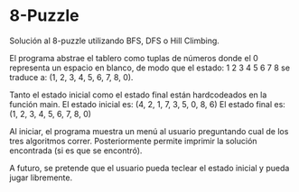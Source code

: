 # 8-Puzzle
Solución al 8-puzzle utilizando BFS, DFS o Hill Climbing.

El programa abstrae el tablero como tuplas de números donde el 0 representa un espacio en blanco, de modo que el estado:
1 2 3
4 5 6
7 8
se traduce a: (1, 2, 3, 4, 5, 6, 7, 8, 0).

Tanto el estado inicial como el estado final están hardcodeados en la función main.
El estado inicial es: (4, 2, 1, 7, 3, 5, 0, 8, 6)
El estado final es:   (1, 2, 3, 4, 5, 6, 7, 8, 0)

Al iniciar, el programa muestra un menú al usuario preguntando cual de los tres algoritmos correr. 
Posteriormente permite imprimir la solución encontrada (si es que se encontró).

A futuro, se pretende que el usuario pueda teclear el estado inicial y pueda jugar libremente.
